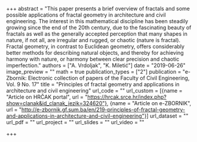 +++
abstract = "This paper presents a brief overview of fractals and some possible applications of fractal geometry in architecture and civil engineering. The interest in this mathematical discipline has been steadily growing since the end of the 20th century, due to the fascinating beauty of fractals as well as the generally accepted perception that many shapes in nature, if not all, are irregular and rugged, or chaotic (nature is fractal). Fractal geometry, in contrast to Euclidean geometry, offers considerably better methods for describing natural objects, and thereby for achieving harmony with nature, or harmony between clear precision and chaotic imperfection."
authors = ["A. Vrdoljak", "K. Miletić"]
date = "2019-06-26"
image_preview = ""
math = true
publication_types = ["2"]
publication = "e-Zbornik: Electronic collection of papers of the Faculty of Civil Engineering, Vol. 9 No. 17"
title = "Principles of fractal geometry and applications in architecture and civil engineering"
url_code = ""
url_custom = [{name = "Article on HRČAK portal", url = "https://hrcak.srce.hr/index.php?show=clanak&id_clanak_jezik=324620"}, {name = "Article on e-ZBORNIK", url = "http://e-zbornik.gf.sum.ba/en/219-principles-of-fractal-geometry-and-applications-in-architecture-and-civil-engineering"}]
url_dataset = ""
url_pdf = ""
url_project = ""
url_slides = ""
url_video = ""

+++

